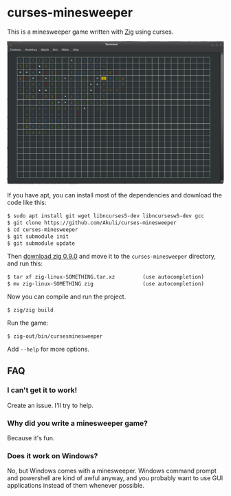 # curses-minesweeper

This is a minesweeper game written with [Zig](https://github.com/ziglang/zig)
using curses.

![screenshot](screenshot.png)

If you have apt, you can install most of the dependencies and download the code
like this:

    $ sudo apt install git wget libncurses5-dev libncursesw5-dev gcc
    $ git clone https://github.com/Akuli/curses-minesweeper
    $ cd curses-minesweeper
    $ git submodule init
    $ git submodule update

Then [download zig 0.9.0](https://ziglang.org/download/) and move it to
the `curses-minesweeper` directory, and run this:

    $ tar xf zig-linux-SOMETHING.tar.xz         (use autocompletion)
    $ mv zig-linux-SOMETHING zig                (use autocompletion)

Now you can compile and run the project.

    $ zig/zig build

Run the game:

    $ zig-out/bin/cursesminesweeper

Add `--help` for more options.


## FAQ

### I can't get it to work!

Create an issue. I'll try to help.

### Why did you write a minesweeper game?

Because it's fun.

### Does it work on Windows?

No, but Windows comes with a minesweeper. Windows command prompt and powershell
are kind of awful anyway, and you probably want to use GUI applications instead
of them whenever possible.
